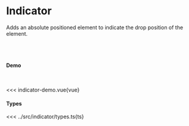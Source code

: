 # Indicator

Adds an absolute positioned element to indicate the drop position of the element.

<script setup>

import 'dndrxjs/dist/styles.css'
import { defineClientComponent } from 'vitepress'

const IndicatorDemo = defineClientComponent(() => {
  return import('./indicator-demo.vue')
})

</script>

<br>
<br>

#### Demo
<br>

<IndicatorDemo></IndicatorDemo>
<<< indicator-demo.vue{vue}

#### Types
<<< ../src/indicator/types.ts{ts}
